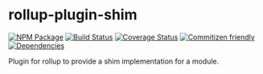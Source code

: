 # rollup-plugin-shim
[![NPM Package](https://badge.fury.io/js/rollup-plugin-shim.svg)](https://www.npmjs.com/package/rollup-plugin-shim)
[![Build Status](https://travis-ci.org/patrickhulce/rollup-plugin-shim.svg?branch=master)](https://travis-ci.org/patrickhulce/rollup-plugin-shim)
[![Coverage Status](https://coveralls.io/repos/github/patrickhulce/rollup-plugin-shim/badge.svg?branch=master)](https://coveralls.io/github/patrickhulce/rollup-plugin-shim?branch=master)
[![Commitizen friendly](https://img.shields.io/badge/commitizen-friendly-brightgreen.svg)](http://commitizen.github.io/cz-cli/)
[![Dependencies](https://david-dm.org/patrickhulce/rollup-plugin-shim.svg)](https://david-dm.org/patrickhulce/rollup-plugin-shim)

Plugin for rollup to provide a shim implementation for a module.
